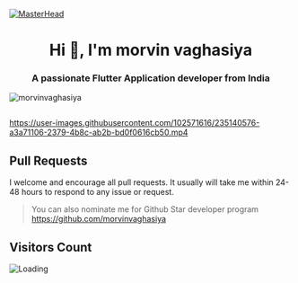 [![MasterHead](https://cdn.dribbble.com/users/1162077/screenshots/5403918/focus-animation.gif)](htttp://morvinvaghasiya.io)
<h1 align="center">Hi 👋, I'm morvin vaghasiya</h1>
<h3 align="center">A passionate Flutter Application developer from India</h3>

<p align="left"> <img src="https://komarev.com/ghpvc/?username=morvinvaghasiya&label=Profile%20views&color=0e75b6&style=flat" alt="morvinvaghasiya" /> </p>

<p align="left"> <a href="https://twitter.com/" target="blank"><img src="https://img.shields.io/twitter/follow/?logo=twitter&style=for-the-badge" alt="" /></a> </p>



https://user-images.githubusercontent.com/102571616/235140576-a3a71106-2379-4b8c-ab2b-bd0f0616cb50.mp4



## Pull Requests

I welcome and encourage all pull requests. It usually will take me within 24-48 hours to respond to any issue or request.

> You can also nominate me for Github Star developer program
>https://github.com/morvinvaghasiya
## Visitors Count

<img align="left" src = "https://profile-counter.glitch.me/morvinvaghasiya/test_application.svg" alt ="Loading">

